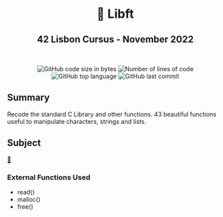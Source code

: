 
<h1 align="center">
	📖 Libft
</h1>
<h2 align="center">
	42 Lisbon Cursus - November 2022
</h2>

<br /> 
<p align="center">
	<img alt="GitHub code size in bytes" src="https://img.shields.io/github/languages/code-size/MrFacundo/42_Libft?color=lightblue" />
	<img alt="Number of lines of code" src="https://img.shields.io/tokei/lines/github/MrFacundo/42_Libft?color=critical" />
	<img alt="GitHub top language" src="https://img.shields.io/github/languages/top/MrFacundo/42_Libft?color=blue" />
	<img alt="GitHub last commit" src="https://img.shields.io/github/last-commit/MrFacundo/42_Libft?color=green" />
</p>


## Summary
Recode the standard C Library and other functions. 
43 beautiful functions useful to manipulate characters, strings and lists.

## Subject
[📗️](en.subject.pdf) 

### External Functions Used

- read()  
- malloc()
- free()

